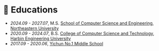 # 📖 Educations
- *2024.09 - 2027.07*, M.S. [School of Computer Science and Engineering](http://www.cse.neu.edu.cn/), [Northeastern University](https://neu.edu.cn/)
- *2020.09 - 2024.07*, B.S. [College of Computer Science and Technology](http://cstc.hrbeu.edu.cn/), [Harbin Engineering University](http://www.hrbeu.edu.cn/)
- *2017.09 - 2020.06*, [Yichun No.1 Middle School](https://www.baike.com/wikiid/8304999522164374085)